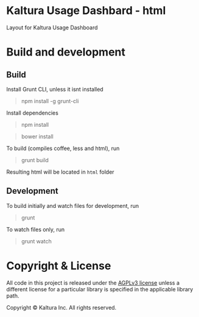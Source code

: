 # Kaltura Usage Dashbard - html

Layout for Kaltura Usage Dashboard

# Build and development

## Build

Install Grunt CLI, unless it isnt installed

> npm install -g grunt-cli

Install dependencies
> npm install

> bower install

To build (compiles coffee, less and html), run
> grunt build

Resulting html will be located in `html` folder

## Development

To build initially and watch files for development, run
> grunt

To watch files only, run
> grunt watch

# Copyright & License

All code in this project is released under the [AGPLv3 license](http://www.gnu.org/licenses/agpl-3.0.html) unless a different license for a particular library is specified in the applicable library path.

Copyright © Kaltura Inc. All rights reserved.